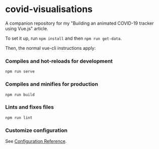 # covid-visualisations

A companion repository for my "Building an animated COVID-19 tracker using Vue.js" article.

To set it up, run `npm install` and then `npm run get-data`.

Then, the normal vue-cli instructions apply:

### Compiles and hot-reloads for development
```
npm run serve
```

### Compiles and minifies for production
```
npm run build
```

### Lints and fixes files
```
npm run lint
```

### Customize configuration
See [Configuration Reference](https://cli.vuejs.org/config/).
